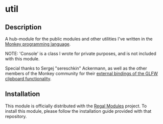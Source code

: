 util
====

## Description
A hub-module for the public modules and other utilities I've written in the [Monkey programming language](https://github.com/blitz-research/monkey).

NOTE: 'Console' is a class I wrote for private purposes, and is not included with this module.

Special thanks to Sergej "sereschkin" Ackermann, as well as the other members of the Monkey community for their [external bindings of the GLFW clipboard functionality](http://www.monkey-x.com/Community/posts.php?topic=9179).

## Installation
This module is officially distributed with the [Regal Modules](https://github.com/Regal-Internet-Brothers/regal-modules#regal-modules) project. To install this module, please follow the installation guide provided with that repository.
